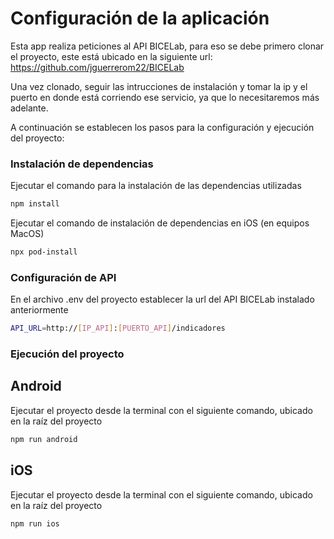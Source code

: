 # Configuración de la aplicación

Esta app realiza peticiones al API BICELab, para eso se debe primero clonar el proyecto, este está ubicado en la siguiente url: https://github.com/jguerrerom22/BICELab

Una vez clonado, seguir las intrucciones de instalación y tomar la ip y el puerto en donde está corriendo ese servicio, ya que lo necesitaremos más adelante.

A continuación se establecen los pasos para la configuración y ejecución del proyecto:

### Instalación de dependencias

Ejecutar el comando para la instalación de las dependencias utilizadas

```bash
npm install
```

Ejecutar el comando de instalación de dependencias en iOS (en equipos MacOS)

```bash
npx pod-install
```

### Configuración de API

En el archivo .env del proyecto establecer la url del API BICELab instalado anteriormente

```bash
API_URL=http://[IP_API]:[PUERTO_API]/indicadores
```

### Ejecución del proyecto

## Android

Ejecutar el proyecto desde la terminal con el siguiente comando, ubicado en la raíz del proyecto

```bash
npm run android
```

## iOS

Ejecutar el proyecto desde la terminal con el siguiente comando, ubicado en la raíz del proyecto

```bash
npm run ios
```

